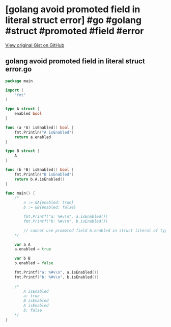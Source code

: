 # [golang avoid promoted field in literal struct error] #go #golang #struct #promoted #field #error

[View original Gist on GitHub](https://gist.github.com/Integralist/b123e4a98bcf232d09216577c29f34a3)

## golang avoid promoted field in literal struct error.go

```go
package main

import (
	"fmt"
)

type A struct {
	enabled bool
}

func (a *A) isEnabled() bool {
	fmt.Println("A isEnabled")
	return a.enabled
}

type B struct {
	A
}

func (b *B) isEnabled() bool {
	fmt.Println("B isEnabled")
	return b.A.isEnabled()
}

func main() {
	/*
		a := &A{enabled: true}
		b := &B{enabled: false}

		fmt.Printf("a: %#v\n", a.isEnabled())
		fmt.Printf("b: %#v\n", b.isEnabled())

		// cannot use promoted field A.enabled in struct literal of type B
	*/

	var a A
	a.enabled = true

	var b B
	b.enabled = false

	fmt.Printf("a: %#v\n", a.isEnabled())
	fmt.Printf("b: %#v\n", b.isEnabled())
  
  	/*
		A isEnabled
		a: true
		B isEnabled
		A isEnabled
		b: false
	*/
}

```

